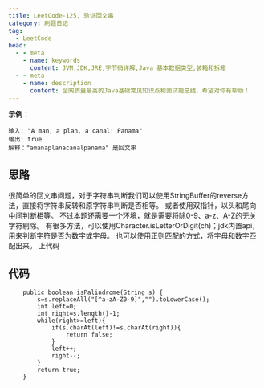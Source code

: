 ```yaml
---
title: LeetCode-125. 验证回文串
category: 刷题日记
tag:
  - LeetCode
head:
  - - meta
    - name: keywords
      content: JVM,JDK,JRE,字节码详解,Java 基本数据类型,装箱和拆箱
  - - meta
    - name: description
      content: 全网质量最高的Java基础常见知识点和面试题总结，希望对你有帮助！
---
```

**示例：**
```
输入: "A man, a plan, a canal: Panama"
输出: true
解释："amanaplanacanalpanama" 是回文串
```
## 思路
很简单的回文串问题，对于字符串判断我们可以使用StringBuffer的reverse方法，直接将字符串反转和原字符串判断是否相等。
或者使用双指针，以头和尾向中间判断相等。
不过本题还需要一个环境，就是需要将除0-9、a-z、A-Z的无关字符剔除。
有很多方法，可以使用Character.isLetterOrDigit(ch)；jdk内置api，用来判断字符是否为数字或字母。
也可以使用正则匹配的方式，将字母和数字匹配出来。
上代码
## 代码
```
    public boolean isPalindrome(String s) {
        s=s.replaceAll("[^a-zA-Z0-9]","").toLowerCase();
        int left=0;
        int right=s.length()-1;
        while(right>=left){
            if(s.charAt(left)!=s.charAt(right)){
                return false;
            }
            left++;
            right--;
        }
        return true;
    }
```
